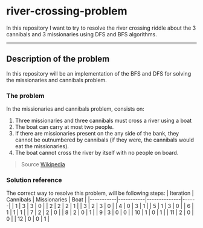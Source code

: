 # river-crossing-problem
In this repository I want to try to resolve the river crossing riddle about the 3 cannibals and 3 missionaries using DFS and BFS algorithms.

--- 

## Description of the problem
In this repository will be an implementation of the BFS and DFS for solving the missionaries and cannibals problem.

### The problem
In the missionaries and cannibals problem, consists on: 
1. Three missionaries and three cannibals must cross a river using a boat 
2. The boat can carry at most two people.
3. If there are missionaries present on the any side of the bank, they cannot be outnumbered by cannibals (if they were, the cannibals would eat the missionaries).
4. The boat cannot cross the river by itself with no people on board.

> Source
> [Wikipedia](https://en.wikipedia.org/wiki/Missionaries_and_cannibals_problem)

### Solution reference
The correct way to resolve this problem, will be following steps:
| Iteration | Cannibals | Missionaries | Boat |
|-----------|-----------|--------------|------|
| 1         | 3         | 3            | 0    |
| 2         | 2         | 2            | 1    |
| 3         | 2         | 3            | 0    |
| 4         | 0         | 3            | 1    |
| 5         | 1         | 3            | 0    |
| 6         | 1         | 1            | 1    |
| 7         | 2         | 2            | 0    |
| 8         | 2         | 0            | 1    |
| 9         | 3         | 0            | 0    |
| 10        | 1         | 0            | 1    |
| 11        | 2         | 0            | 0    |
| 12        | 0         | 0            | 1    |


